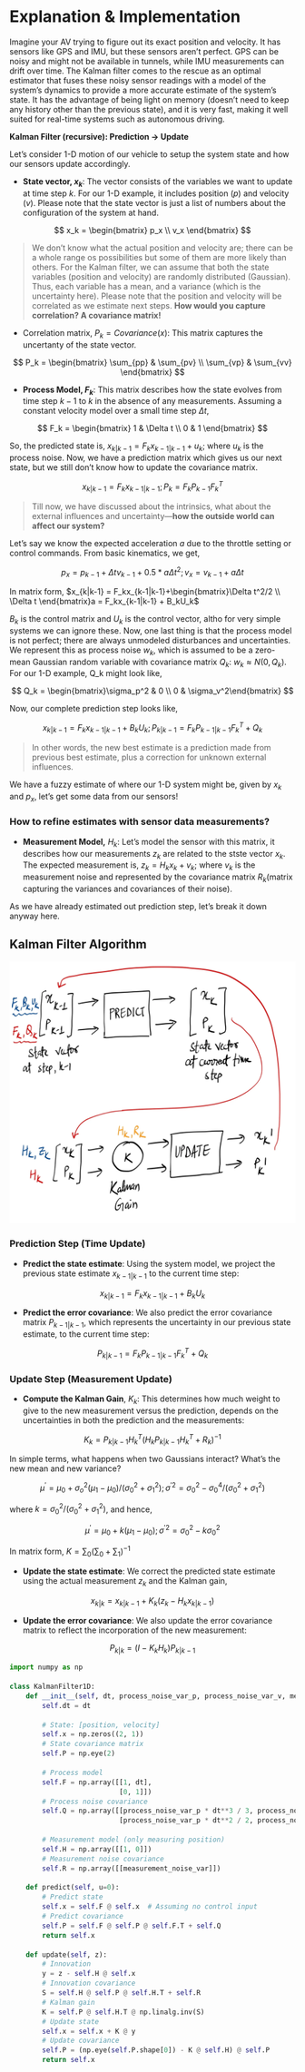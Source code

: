 # Explanation & Implementation

Imagine your AV trying to figure out its exact position and velocity. It has sensors like GPS and IMU, but these sensors aren’t perfect. GPS can be noisy and might not be available in tunnels, while IMU measurements can drift over time. The Kalman filter comes to the rescue as an optimal estimator that fuses these noisy sensor readings with a model of the system’s dynamics to provide a more accurate estimate of the system’s state. It has the advantage of being light on memory (doesn’t need to keep any history other than the previous state), and it is very fast, making it well suited for real-time systems such as autonomous driving.

**Kalman Filter (recursive): Prediction → Update**

Let’s consider 1-D motion of our vehicle to setup the system state and how our sensors update accordingly. 

- **State vector, $x_k$**: The vector consists of the variables we want to update at time step $k$. For our 1-D example, it includes position ($p$) and velocity ($v$). Please note that the state vector is just a list of numbers about the configuration of the system at hand.

$$
x_k = \begin{bmatrix} p_x \\ v_x \end{bmatrix} 
$$

> We don’t know what the actual position and velocity are; there can be a whole range os possibilities but some of them are more likely than others. For the Kalman filter, we can assume that both the state variables (position and velocity) are randomly distributed (Gaussian). Thus, each variable has a mean, and a variance (which is the uncertainty here). Please note that the position and velocity will be correlated as we estimate next steps. **How would you capture correlation? A covariance matrix!**
> 
- Correlation matrix, $P_k=Covariance(x)$: This matrix captures the uncertanty of the state vector.

$$
P_k = \begin{bmatrix} \sum_{pp} &  \sum_{pv} \\ \sum_{vp} & \sum_{vv} \end{bmatrix}
$$

- **Process Model, $F_k$**: This matrix describes how the state evolves from time step $k-1$ to $k$ in the absence of any measurements. Assuming a constant velocity model over a small time step $\Delta t$,

$$
F_k = \begin{bmatrix} 1 & \Delta t \\ 0 & 1 \end{bmatrix}
$$

So, the predicted state is, $x_{k|k-1} = F_k x_{k-1|k-1} + u_k$; where $u_k$ is the process noise. Now, we have a prediction matrix which gives us our next state, but we still don’t know how to update the covariance matrix.

$$
x_{k|k-1} = F_k x_{k-1|k-1}; P_k = F_k P_{k-1}F^T_k
$$

> Till now, we have discussed about the intrinsics, what about the external influences and uncertainty—**how the outside world can affect our system?**
> 

Let’s say we know the expected acceleration $a$ due to the throttle setting or control commands. From basic kinematics, we get,

$$
p_x = p_{k-1}+\Delta tv_{k-1}+0.5*a\Delta t^2; v_x = v_{k-1}+a\Delta t
$$

In matrix form, $x_{k|k-1} = F_kx_{k-1|k-1}+\begin{bmatrix}\Delta t^2/2 \\ \Delta t \end{bmatrix}a = F_kx_{k-1|k-1} + B_kU_k$

$B_k$ is the control matrix and $U_k$ is the control vector, altho for very simple systems we can ignore these. Now, one last thing is that the process model is not perfect; there are always unmodeled disturbances and uncertainties. We represent this as process noise $w_k$, which is assumed to be a zero-mean Gaussian random variable with covariance matrix $Q_k$: $w_k \approx N(0, Q_k)$. For our 1-D example, Q_k might look like, 

$$
Q_k = \begin{bmatrix}\sigma_p^2 & 0 \\ 0 & \sigma_v^2\end{bmatrix}
$$

Now, our complete prediction step looks like, 

$$
x_{k|k-1} = F_k x_{k-1|k-1}+B_kU_k; P_{k|k-1} = F_k P_{k-1|k-1}F^T_k + Q_k
$$

> In other words, the new best estimate is a prediction made from previous best estimate, plus a correction for unknown external influences.
> 

We have a fuzzy estimate of where our 1-D system might be, given by $x_k$ and $p_x$, let’s get some data from our sensors!

### How to refine estimates with sensor data measurements?

- **Measurement Model,** $H_k$: Let’s model the sensor with this matrix, it describes how our measurements $z_k$ are related to the stste vector $x_k$. The expected measurement is, $z_k = H_kx_k+v_k$; where $v_k$ is the measurement noise and represented by the covariance matrix $R_k$(matrix capturing the variances and covariances of their noise).

As we have already estimated out prediction step, let’s break it down anyway here.

## **Kalman Filter Algorithm**

![AV-4.jpg](assets/kalman_img.png)

### **Prediction Step (Time Update)**

- **Predict the state estimate**: Using the system model, we project the previous state estimate $x_{k-1|k-1}$ to the current time step:

$$
x_{k|k-1} = F_k x_{k-1|k-1}+B_kU_k
$$

- **Predict the error covariance**: We also predict the error covariance matrix $P_{k-1|k-1}$, which represents the uncertainty in our previous state estimate, to the current time step:

$$
P_{k|k-1} = F_k P_{k-1|k-1}F^T_k + Q_k
$$

### Update Step (Measurement Update)

- **Compute the Kalman Gain**, $K_k$: This determines how much weight to give to the new measurement versus the prediction, depends on the uncertainties in both the prediction and the measurements:

$$
K_k = P_{k|k-1}H^T_k(H_kP_{k|k-1}H^T_k+R_k)^{-1}
$$

In simple terms, what happens when two Gaussians interact? What’s the new mean and new variance? 

$$
\mu^{'} = \mu_0 + \sigma_o^2(\mu_1-\mu_0)/(\sigma_0^2+\sigma_1^2);\sigma^{'2}=\sigma_0^2 - \sigma_0^4/(\sigma_0^2+\sigma_1^2)
$$

where $k = \sigma_0^2/(\sigma_0^2+\sigma_1^2)$, and hence, 

$$
\mu^{'} = \mu_0+k(\mu_1-\mu_0); \sigma^{'2}=\sigma_0^2-k\sigma_0^2
$$

In matrix form, $K = \sum_0(\sum_0+\sum_1)^{-1}$

- **Update the state estimate**: We correct the predicted state estimate using the actual measurement $z_k$ and the Kalman gain,

$$
x_{k|k} = x_{k|k-1}+K_k(z_k-H_kx_{k|k-1})
$$

- **Update the error covariance**: We also update the error covariance matrix to reflect the incorporation of the new measurement:

$$
P_{k|k}=(I-K_kH_k)P_{k|k-1}
$$

```python
import numpy as np

class KalmanFilter1D:
    def __init__(self, dt, process_noise_var_p, process_noise_var_v, measurement_noise_var):
        self.dt = dt

        # State: [position, velocity]
        self.x = np.zeros((2, 1))
        # State covariance matrix
        self.P = np.eye(2)

        # Process model
        self.F = np.array([[1, dt],
                           [0, 1]])
        # Process noise covariance
        self.Q = np.array([[process_noise_var_p * dt**3 / 3, process_noise_var_p * dt**2 / 2],
                           [process_noise_var_p * dt**2 / 2, process_noise_var_v * dt]])

        # Measurement model (only measuring position)
        self.H = np.array([[1, 0]])
        # Measurement noise covariance
        self.R = np.array([[measurement_noise_var]])

    def predict(self, u=0):
        # Predict state
        self.x = self.F @ self.x  # Assuming no control input
        # Predict covariance
        self.P = self.F @ self.P @ self.F.T + self.Q
        return self.x

    def update(self, z):
        # Innovation
        y = z - self.H @ self.x
        # Innovation covariance
        S = self.H @ self.P @ self.H.T + self.R
        # Kalman gain
        K = self.P @ self.H.T @ np.linalg.inv(S)
        # Update state
        self.x = self.x + K @ y
        # Update covariance
        self.P = (np.eye(self.P.shape[0]) - K @ self.H) @ self.P
        return self.x
```